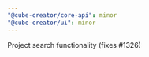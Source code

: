 ```yaml
---
"@cube-creator/core-api": minor
"@cube-creator/ui": minor
---
```


Project search functionality (fixes #1326)
